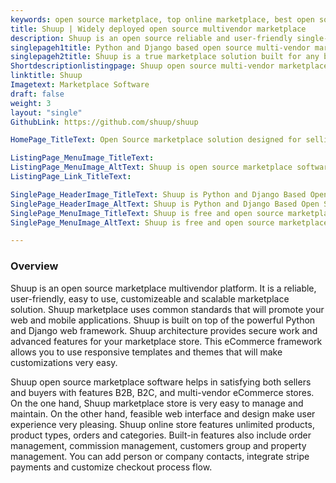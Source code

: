 ```yaml
---
keywords: open source marketplace, top online marketplace, best open source b2b ecommerce platform, ecommerce marketplace, b2b ecommerce software solution, top b2b ecommerce platform
title: Shuup | Widely deployed open source multivendor marketplace
description: Shuup is an open source reliable and user-friendly single-vendor open source marketplace with subscriptions, commission plans and payment gateway integrations.
singlepageh1title: Python and Django based open source multi-vendor marketplace
singlepageh2title: Shuup is a true marketplace solution built for any business that allows vendors to sell services, subscriptions or physical products from an online marketplace.
Shortdescriptionlistingpage: Shuup open source multi-vendor marketplace offers  features like inventory management, marketing and coupon campaigns, vendor subscription and commission plans.
linktitle: Shuup
Imagetext: Marketplace Software
draft: false
weight: 3
layout: "single"
GithubLink: https://github.com/shuup/shuup

HomePage_TitleText: Open Source marketplace solution designed for selling services online.

ListingPage_MenuImage_TitleText: 
ListingPage_MenuImage_AltText: Shuup is open source marketplace software
ListingPage_Link_TitleText: 

SinglePage_HeaderImage_TitleText: Shuup is Python and Django Based Open Source Marketplace software
SinglePage_HeaderImage_AltText: Shuup is Python and Django Based Open Source Marketplace software
SinglePage_MenuImage_TitleText: Shuup is free and open source marketplace software
SinglePage_MenuImage_AltText: Shuup is free and open source marketplace software

---
```


### **Overview**

Shuup is an open source marketplace multivendor platform. It is a reliable, user-friendly, easy to use, customizeable and scalable marketplace solution. Shuup marketplace uses common standards that will promote your web and mobile applications. Shuup is built on top of the powerful Python and Django web framework. Shuup architecture provides secure work and advanced features for your marketplace store. This eCommerce framework allows you to use responsive templates and themes that will make customizations very easy.

Shuup open source marketplace software helps in satisfying both sellers and buyers with features B2B, B2C, and multi-vendor eCommerce stores. On the one hand, Shuup marketplace store is very easy to manage and maintain. On the other hand, feasible web interface and design make user experience very pleasing. Shuup online store features unlimited products, product types, orders and categories. Built-in features also include order management, commission management, customers group and property management. You can add person or company contacts, integrate stripe payments and customize checkout process flow.